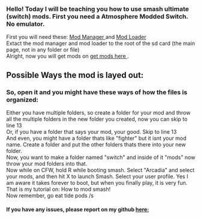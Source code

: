 ### Hello! Today I will be teaching you how to use smash ultimate (switch) mods. First you need a Atmosphere Modded Switch. No emulator. <br />
First you will need these: <a href="https://gamebanana.com/tools/6865">Mod Manager </a> and <a href="https://github.com/Raytwo/ARCropolis/">Mod Loader </a> <br />
Extact the mod manager and mod loader to the root of the sd card (the main page, not in any folder or file) <br />
Alright, now you will get mods on <a href="https://gamebanana.com/games/6498">get mods here </a>. <br />
## Possible Ways the mod is layed out:
### So, open it and you might have these ways of how the files is organized:
Either you have multiple folders, so create a folder for your mod and throw all the multiple folders in the new folder you created, now you can skip to line 13 <br />
Or, if you have a folder that says your mod, your good. Skip to line 13 <br />
And even, you might have a folder thats like "fighter" but it isnt your mod name. Create a folder and put the other folders thats there into your new folder. <br />
Now, you want to make a folder named "switch" and inside of it "mods" now throw your mod folders into that. <br /> 
Now while on CFW, hold R while booting smash. Select "Arcadia" and select your mods, and then hit X to launch Smash. Select your user profile. Yes I am aware it takes forever to boot, but when you finally play, it is very fun. <br />
That is my tutorial on: How to mod smash! <br />
Now remember, go eat tide pods /s <br />
#### If you have any issues, please report on my github [here:][link]

[link]: https://github.com/quadsYT/quadsYT.github.io/issues
